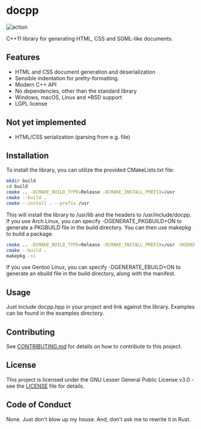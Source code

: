# docpp

![action](https://github.com/speediegq/docpp/actions/workflows/cmake-multi-platform.yml/badge.svg)

C++11 library for generating HTML, CSS and SGML-like documents.

## Features

- HTML and CSS document generation and deserialization
- Sensible indentation for pretty-formatting.
- Modern C++ API
- No dependencies, other than the standard library
- Windows, macOS, Linux and *BSD support
- LGPL license

## Not yet implemented

- HTML/CSS serialization (parsing from e.g. file)

## Installation

To install the library, you can utilize the provided CMakeLists.txt file:

```sh
mkdir build
cd build
cmake .. -DCMAKE_BUILD_TYPE=Release -DCMAKE_INSTALL_PREFIX=/usr
cmake --build .
cmake --install . --prefix /usr
```

This will install the library to /usr/lib and the headers to /usr/include/docpp.
If you use Arch Linux, you can specify -DGENERATE_PKGBUILD=ON to generate a PKGBUILD file in the build directory. You can then use makepkg to build a package.

```sh
cmake .. -DCMAKE_BUILD_TYPE=Release -DCMAKE_INSTALL_PREFIX=/usr -DGENERATE_PKGBUILD=ON
cmake --build .
makepkg -si
```

If you use Gentoo Linux, you can specify -DGENERATE_EBUILD=ON to generate an ebuild file in the build directory, along with the manifest.

## Usage

Just include docpp.hpp in your project and link against the library. Examples can be found in the examples directory.

## Contributing

See [CONTRIBUTING.md](CONTRIBUTING.md) for details on how to contribute to this project.

## License

This project is licensed under the GNU Lesser General Public License v3.0 - see the [LICENSE](LICENSE) file for details.

## Code of Conduct

None. Just don't blow up my house. And, don't ask me to rewrite it in Rust.
